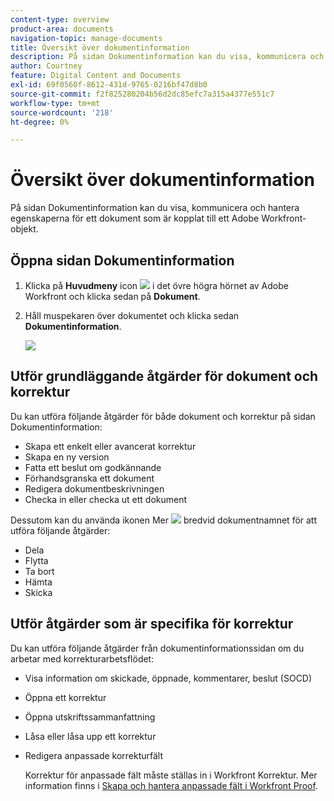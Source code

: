 ```yaml
---
content-type: overview
product-area: documents
navigation-topic: manage-documents
title: Översikt över dokumentinformation
description: På sidan Dokumentinformation kan du visa, kommunicera och hantera egenskaperna för ett dokument som är kopplat till ett Adobe Workfront-objekt.
author: Courtney
feature: Digital Content and Documents
exl-id: 69f0560f-8612-431d-9765-0216bf47d8b0
source-git-commit: f2f825280204b56d2dc85efc7a315a4377e551c7
workflow-type: tm+mt
source-wordcount: '218'
ht-degree: 0%

---
```


# Översikt över dokumentinformation

På sidan Dokumentinformation kan du visa, kommunicera och hantera egenskaperna för ett dokument som är kopplat till ett Adobe Workfront-objekt.

## Öppna sidan Dokumentinformation

1. Klicka på **Huvudmeny** icon ![](assets/main-menu-icon.png) i det övre högra hörnet av Adobe Workfront och klicka sedan på **Dokument**.

1. Håll muspekaren över dokumentet och klicka sedan **Dokumentinformation**.

   ![](assets/document-details-350x179.png)

## Utför grundläggande åtgärder för dokument och korrektur

Du kan utföra följande åtgärder för både dokument och korrektur på sidan Dokumentinformation:

* Skapa ett enkelt eller avancerat korrektur
* Skapa en ny version
* Fatta ett beslut om godkännande
* Förhandsgranska ett dokument
* Redigera dokumentbeskrivningen
* Checka in eller checka ut ett dokument

Dessutom kan du använda ikonen Mer ![](assets/more-icon.png) bredvid dokumentnamnet för att utföra följande åtgärder:

* Dela
* Flytta
* Ta bort
* Hämta
* Skicka

## Utför åtgärder som är specifika för korrektur

Du kan utföra följande åtgärder från dokumentinformationssidan om du arbetar med korrekturarbetsflödet:

* Visa information om skickade, öppnade, kommentarer, beslut (SOCD)
* Öppna ett korrektur
* Öppna utskriftssammanfattning
* Låsa eller låsa upp ett korrektur
* Redigera anpassade korrekturfält

   Korrektur för anpassade fält måste ställas in i Workfront Korrektur. Mer information finns i [Skapa och hantera anpassade fält i Workfront Proof](../../workfront-proof/wp-acct-admin/account-settings/create-and-manage-custom-fields.md).
